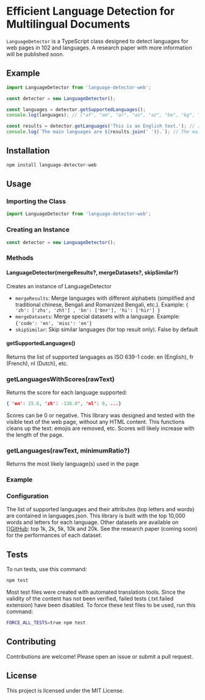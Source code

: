 # Efficient Language Detection for Multilingual Documents

`LanguageDetector` is a TypeScript class designed to detect languages for web pages in 102 and languages. A research paper with more information will be published soon.

## Example

```js
import LanguageDetector from 'language-detector-web';

const detector = new LanguageDetector();

const languages = detector.getSupportedLanguages();
console.log(languages); // ["af", "am", "ar", "as", "az", "be", "bg", "bn", "br", "bs", …]

const results = detector.getLanguages('This is an English text.'); // ['en']
console.log(`The main languages are ${results.join(' ')}.`); // The main languages are en.
```

## Installation

```sh
npm install language-detector-web
```

## Usage

### Importing the Class

```js
import LanguageDetector from 'language-detector-web';
```

### Creating an Instance

```js
const detector = new LanguageDetector();
```

### Methods

#### LanguageDetector(mergeResults?, mergeDatasets?, skipSimilar?)

Creates an instance of LanguageDetector

* ```mergeResults```: Merge languages with different alphabets (simplified and traditional chinese, Bengali and Romanized Bengali, etc.). Example: ```{ 'zh': ['zhs', 'zht'] , 'bn': ['bnr'], 'hi': ['hir'] }```
* ```mergeDatasets```: Merge special datasets with a language. Example: ```{'code': 'en', 'misc': 'en'}```
* ```skipSimilar```: Skip similar languages (for top result only). False by default


#### getSupportedLanguages()

Returns the list of supported languages as ISO 639-1 code: en (English), fr (French), nl (Dutch), etc.


### getLanguagesWithScores(rawText)

Returns the score for each language supported:

```json
{ 'en': 25.6, 'zh': -136.0', 'nl': 0, ...}
```

Scores can be 0 or negative. This library was designed and tested with the visible text of the web page, without any HTML content. This functions cleans up the text: emojis are removed, etc. Scores will likely increase with the length of the page.


### getLanguages(rawText, minimumRatio?)

Returns the most likely language(s) used in the page


### Example


### Configuration

The list of supported languages and their attributes (top letters and words) are contained in languages.json. This library is built with the top 10,000 words and letters for each language. Other datasets are available on [][GitHub](https://github.com/MaximeSobrier/language-detector): top 1k, 2k, 5k, 10k and 20k. See the research paper (coming soon) for the performances of each dataset.

## Tests

To run tests, use this command:

```sh
npm test
```

Most test files were created with automated translation tools. Since the validity of the content has not been verified, failed tests (.txt.failed extension) have been disabled. To force these test files to be used, run this command:

```sh
FORCE_ALL_TESTS=true npm test
```

## Contributing

Contributions are welcome! Please open an issue or submit a pull request.

## License

This project is licensed under the MIT License.